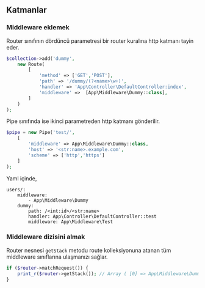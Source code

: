 
## Katmanlar

### Middleware eklemek

Router sınıfının dördüncü parametresi bir router kuralına http katmanı tayin eder.

```php
$collection->add('dummy',
    new Route(
        [
            'method' => ['GET','POST'],
            'path' => '/dummy/(?<name>\w+)',
            'handler' => 'App\Controller\DefaultController:index',
            'middleware' =>  [App\Middleware\Dummy::class],
        ]
    )
);
```

Pipe sınıfında ise ikinci parametreden http katmanı gönderilir.

```php
$pipe = new Pipe('test/',
    [
        'middleware' => App\Middleware\Dummy::class,
        'host' => '<str:name>.example.com',
        'scheme' => ['http','https']
    ]
);
```

Yaml içinde,

```
users/:
    middleware: 
        - App\Middleware\Dummy
    dummy:
        path: /<int:id>/<str:name>
        handler: App\Controller\DefaultController::test
        middleware: App\Middleware\Test
```

### Middleware dizisini almak

Router nesnesi `getStack` metodu route kolleksiyonuna atanan tüm middleware sınıflarına ulaşmanızı sağlar.

```php
if ($router->matchRequest()) {
    print_r($router->getStack()); // Array ( [0] => App\Middleware\Dummy)
}
```